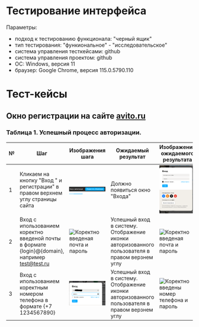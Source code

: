 # Тестирование интерфейса

Параметры:

* подход к тестированию функционала: "черный ящик"
* тип тестирования: "функиональное" - "исследовательское"
* система управления тесткейсами: github
* система управления проектом: github
* ОС: Windows, версия 11
* браузер: Google Chrome, версия 115.0.5790.110

# Тест-кейсы

## Окно регистрации на сайте [avito.ru](avito.ru) 

### Таблица 1. Успешный процесс авторизации.
| № | Шаг |  Изображения шага | Ожидаемый результат | Изображения ожидаемого результата |
| --- | --- | --- | --- | --- |
| 1 | Кликаем на кнопку "Вход " и регистрации" в правом верхнем углу страницы сайта | ![Изображение 1](../assets/login-web/T1_1.png)| Должно появиться окно "Входа" | ![Окно входа](../assets/login-web/T1_2.png)
| 2 |Вход с ипользованием коректно введеной почты в формате {login}@{domain}, например test@test.ru | ![Коректно введеная почта и пароль](..\assets\login-web\Т2_1.png) | Успешный вход в систему. Отображение иконки авторизованного пользователя в правом верзнем углу  | ![Коректно введеная почта и пароль](..\assets\login-web\Т2_2.png)|
| 3 | Вход с ипользованием коректным номером телефона в формате {+7 1234567890}|![Коректно введены номер телефона и пароль](..\assets\login-web\T3_1.png)  | Успешный вход в систему. Отображение иконки авторизованного пользователя в правом верзнем углу | ![Коректно введены номер телефона и пароль](..\assets\login-web\Т2_2.png) |
